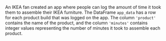 An IKEA fan created an app where people can log the amount of time it took them to assemble their IKEA furniture. The DataFrame `app_data` has a row for each product build that was logged on the app. The column `'product'` contains the name of the product, and the column `'minutes'` contains integer values representing the number of minutes it took to assemble each product.
